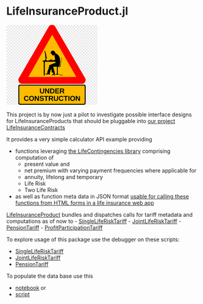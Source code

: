 # LifeInsuranceProduct.jl

![Beware, Work In Progress](docs/src/assets/wip.png)

This project is by now just a pilot to investigate possible interface designs for
LifeInsuranceProducts that should be pluggable into [our project LifeInsuranceContracts](https://github.com/Actuarial-Sciences-for-Africa-ASA/LifeInsuranceContracts.jl) 


It provides a very simple calculator API example providing 
- functions leveraging [the LifeContingencies library](https://github.com/JuliaActuary/LifeContingencies.jl)
comprising computation of
    - present value and 
    - net premium with varying payment frequencies where applicable for
    - annuity, lifelong and temporary
    - Life Risk 
    - Two Life Risk
- as well as function meta data in JSON format [usable for calling these functions from HTML forms in a life insurance web app](https://github.com/Actuarial-Sciences-for-Africa-ASA/GenieBuiltLifeProto)

[LifeInsuranceProduct](src/LifeInsuranceProduct.jl) bundles and dispatches calls for tariff metadata and computations as of now to
    - [SingleLifeRiskTariff](src/SingleLifeRiskTariff.jl)
    - [JointLifeRiskTariff](src/JointLifeRiskTariff.jl)
    - [PensionTariff](src/PensionTariff.jl)
    - [ProfitParticipationTariff](src/ProfitParticipationTariff.jl)

To explore usage of this package
use the debugger on these scripts:
  - [SingleLifeRiskTariff](debugcalcSLR.jl)
  - [JointLifeRiskTariff](debugcalcSLR.jl)
  - [PensionTariff](debugcalcPEN.jl)

To populate the data base use this 
 - [notebook](testAPI.ipynb) or
 - [script](testAPI.jl)


